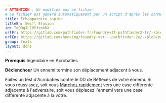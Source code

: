 ```yaml
---
# ATTENTION : Ne modifiez pas ce fichier
# Ce fichier est généré automatiquement par un script d'après les données du module Foundry VTT officiel et de sa traduction
title: Échappatoire rapide
titleEn: Swift Elusion
id: TqODgJL1VS3eokhX
urlFr: https://gitlab.com/pathfinder-fr/foundryvtt-pathfinder2-fr/-/blob/master/data/feats/TqODgJL1VS3eokhX.htm
urlEn: https://gitlab.com/hooking/foundry-vtt---pathfinder-2e/-/blob/master/packs/data/feats.db/swift-elusion.json
group: feats
layout: dons
---
```

**Prérequis** légendaire en Acrobaties

**Déclencheur** Un ennemi termine son déplacement adjacent à vous.

Faites un test d'Acrobaties contre le DD de Réflexes de votre ennemi. Si vous réussissez, soit vous [Marchez rapidement](../actions/marcher-rapidement.md) vers une case différente adjacente à l'adversaire, soit vous déplacez l'ennemi vers une case différente adjacente à la vôtre.


